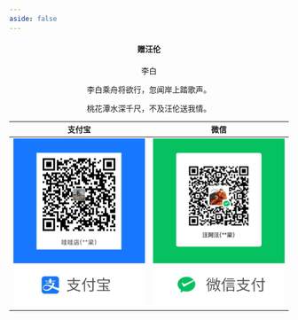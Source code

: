 ```yaml
---
aside: false
---
```


<p align='center'>
    <h4 align='center'>赠汪伦</h4>
    <p align='center'>李白</p>
    <p align='center'>李白乘舟将欲行，忽闻岸上踏歌声。</p>
    <p align='center'>桃花潭水深千尺，不及汪伦送我情。</p>
</p>


|                    支付宝                     |                       微信                       |
| :-------------------------------------------: | :----------------------------------------------: |
| <img src="../public/alipay.svg" width='100%'/> | <img src="../public/wechatpay.svg" width='100%'/> |